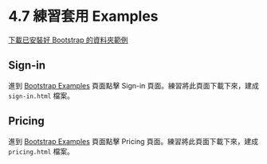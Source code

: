 # 4.7 練習套用 Examples

[下載已安裝好 Bootstrap 的資料夾範例](http://notes.carlos-studio.com/download/bootstrap_installed_sample.zip)

## Sign-in

進到 [Bootstrap Examples](https://getbootstrap.com/docs/4.4/examples/) 頁面點擊 Sign-in 頁面。練習將此頁面下載下來，建成 `sign-in.html` 檔案。

## Pricing

進到 [Bootstrap Examples](https://getbootstrap.com/docs/4.4/examples/) 頁面點擊 Pricing 頁面。練習將此頁面下載下來，建成 `pricing.html` 檔案。




